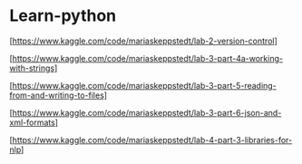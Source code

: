 # Learn-python


[https://www.kaggle.com/code/mariaskeppstedt/lab-2-version-control]

[https://www.kaggle.com/code/mariaskeppstedt/lab-3-part-4a-working-with-strings]

[https://www.kaggle.com/code/mariaskeppstedt/lab-3-part-5-reading-from-and-writing-to-files]

[https://www.kaggle.com/code/mariaskeppstedt/lab-3-part-6-json-and-xml-formats]

[https://www.kaggle.com/code/mariaskeppstedt/lab-4-part-3-libraries-for-nlp]

